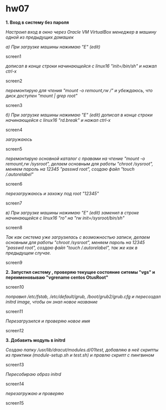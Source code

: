 # hw07

**1. Вход в систему без пароля**

*Настроил вход в окно через Oracle VM VirtualBox менеджер в машину одной из предыдущих домашек*

*а) При загрузке машины нажимаю "Е" (edit)*

screen1

*дописал в конце строки начинающейся с linux16  "init=/bin/sh" и нажал сtrl-x*
 
screen2

*перемонтирую для чтения "mount -o remount,rw /" и убеждаюсь, что диск доступен "mount | grep root"*

screen3

*б) При загрузке машины нажимаю "Е" (edit) дописал в конце строки начинающейся с linux16  "rd.break" и нажал сtrl-x*

screen4

*загружаюсь*

screen5

*перемонтирую основной каталог с правами на чтение "mount -o remount,rw /sysroot", делаем основным для работы "chroot /sysroot", меняем пароль на 12345 "passwd root", создаю файл "touch /.autorelabel"*

screen6

*перезагружаюсь и захожу под root "12345"*

screen7

*в) При загрузке машины нажимаю "Е" (edit) заменил в  строке начинающейся с linux16 "ro" на "rw init=/sysroot/bin/sh"*

screen8

*Так как система уже загрузилась с возможностью записи, делаем основным для работы "chroot /sysroot", меняем пароль на 12345 "passwd root", создаю файл "touch /.autorelabel", так же как в предыдущем случае.*

screen9

**2. Запустил систему , проверяю текущее состояние ситемы "vgs" и переименовываю "vgrename centos OtusRoot"**

screen10

*поправил /etc/fstab, /etc/default/grub, /boot/grub2/grub.cfg и пересоздал initrd image, чтобы он знал новое название*

screen11

*Перезагрузился и проверяю новое имя*

screen12

**3. Добавить модуль в initrd**

*Создаю папку /usr/lib/dracut/modules.d/01test, добавляю в неё скрипты из приктики (module-setup.sh и test.sh) и правлю скрипт с пингвином*

screen13

*Пересобираю образ initrd*

screen14

*перезагружаю и проверяю*

screen15
